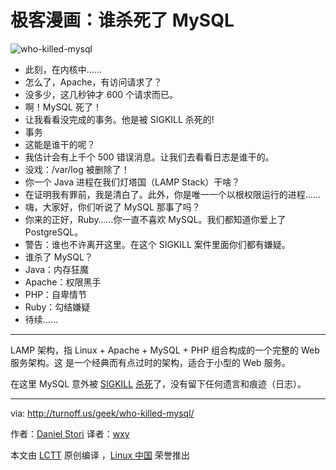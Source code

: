 # 极客漫画：谁杀死了 MySQL

![who-killed-mysql](./who-killed-mysql.png)

- 此刻，在内核中……
- 怎么了，Apache，有访问请求了？
- 没多少，这几秒钟才 600 个请求而已。
- 啊！MySQL 死了！
- 让我看看没完成的事务。他是被 SIGKILL 杀死的!
- 事务
- 这能是谁干的呢？
- 我估计会有上千个 500 错误消息。让我们去看看日志是谁干的。
- 没戏：/var/log 被删除了！
- 你一个 Java 进程在我们灯塔国（LAMP Stack）干啥？
- 在证明我有罪前，我是清白了。此外，你是唯一一个以根权限运行的进程……
- 嗨，大家好，你们听说了 MySQL 那事了吗？
- 你来的正好，Ruby……你一直不喜欢 MySQL。我们都知道你爱上了 PostgreSQL。
- 警告：谁也不许离开这里。在这个 SIGKILL 案件里面你们都有嫌疑。
- 谁杀了 MySQL？
- Java：内存狂魔
- Apache：权限黑手
- PHP：自卑情节
- Ruby：勾结嫌疑
- 待续……

---

LAMP 架构，指 Linux + Apache + MySQL + PHP 组合构成的一个完整的 Web 服务架构。这
是一个经典而有点过时的架构，适合于小型的 Web 服务。

在这里 MySQL 意外被 [SIGKILL](https://linux.cn/article-8791-1.html)
[杀死](https://linux.cn/article-8771-1.html)了，没有留下任何遗言和痕迹（日志）。

---

via: http://turnoff.us/geek/who-killed-mysql/

作者：[Daniel Stori][a] 译者：[wxy](https://github.com/wxy)

本文由 [LCTT](https://github.com/LCTT/TranslateProject) 原创编译
，[Linux 中国](https://linux.cn/) 荣誉推出

[a]: http://turnoff.us/about/
